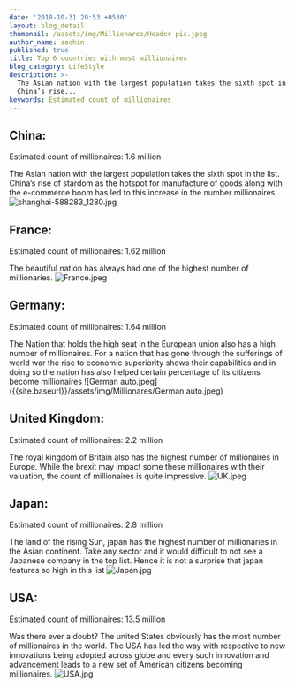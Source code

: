 ```yaml
---
date: '2018-10-31 20:53 +0530'
layout: blog_detail
thumbnail: /assets/img/Millionares/Header pic.jpeg
author_name: sachin
published: true
title: Top 6 countries with most millionaires
blog_category: LifeStyle
description: >-
  The Asian nation with the largest population takes the sixth spot in the list.
  China’s rise...
keywords: Estimated count of millionaires
---
```


## China:

Estimated count of millionaires: 1.6 million 

The Asian nation with the largest population takes the sixth spot in the list. China’s rise of stardom as the hotspot for manufacture of goods along with the e-commerce boom has led to this increase in the number millionaires
![shanghai-588283_1280.jpg]({{site.baseurl}}/assets/img/Countries/shanghai-588283_1280.jpg)

## France:

Estimated count of millionaires:  1.62 million 

The beautiful nation has always had one of the highest number of millionaries. 
![France.jpeg]({{site.baseurl}}/assets/img/Millionares/France.jpeg)

## Germany:

Estimated count of millionaires: 1.64 million

The Nation that holds the high seat in the European union also has a high number of millionaires. For a nation that has gone through the sufferings of world war the rise to economic superiority shows their capabilities and in doing so the nation has also helped certain percentage of its citizens become millionaires
![German auto.jpeg]({{site.baseurl}}/assets/img/Millionares/German auto.jpeg)

## United Kingdom:

Estimated count of millionaires: 2.2 million

The royal kingdom of Britain also has the highest number of millionaires in Europe. While the brexit may impact some these millionaires with their valuation, the count of millionaires is quite impressive.
![UK.jpeg]({{site.baseurl}}/assets/img/Millionares/UK.jpeg)

## Japan:

Estimated count of millionaires: 2.8 million

The land of the rising Sun, japan has the highest number of millionaries in the Asian continent. Take any sector and it would difficult to not see a Japanese company in the top list. Hence it is not a surprise that japan features so high in this list
![Japan.jpg]({{site.baseurl}}/assets/img/Millionares/Japan.jpg)

## USA:

Estimated count of millionaires: 13.5 million

Was there ever a doubt? The united States obviously has the most number of millionaires in the world. The USA has led the way with respective to new innovations being adopted across globe and every such innovation and advancement leads to a new set of American citizens becoming millionaires. 
![USA.jpg]({{site.baseurl}}/assets/img/Millionares/USA.jpg)
